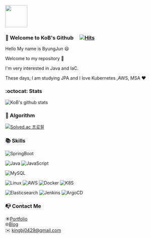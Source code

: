 <img src="https://user-images.githubusercontent.com/63000843/102002591-3cf83480-3d41-11eb-8d0d-2f262bf494c0.png" width="70">

### :metal: Welcome to KoB's Github&nbsp;&nbsp;&nbsp;&nbsp;&nbsp;[![Hits](https://hits.seeyoufarm.com/api/count/incr/badge.svg?url=https%3A%2F%2Fgithub.com%2Fkingbj0429%2Fhit-counter&count_bg=%2344F77D&title_bg=%236A5E5E&icon=node-dot-js.svg&icon_color=%2346C724&title=hits&edge_flat=false)](https://hits.seeyoufarm.com)

Hello My name is ByungJun :smiley:

Welcome to my repository :crown:

I'm very interested in Java and IaC.

These days, I am studying JPA and I love Kubernetes ,AWS, MSA :heart:


### :octocat: Stats

![KoB's github stats](https://github-readme-stats.vercel.app/api?username=kingbj940429&show_icons=true&theme=radical)


### :pencil: Algorithm 

[![Solved.ac
프로필](http://mazassumnida.wtf/api/v2/generate_badge?boj=kingbj0429)](https://solved.ac/kingbj0429)


### :books: Skills


<!-- ![spring](https://img.shields.io/badge/Spring-★★★☆-yellowgreen?logo=spring&logoColor=white) -->
![SpringBoot](https://img.shields.io/badge/SpringBoot-6DB33F.svg?&style=for-the-badge&logo=SpringBoot&logoColor=white)


![Java](https://img.shields.io/badge/Java-007396.svg?&style=for-the-badge&logo=Java&logoColor=white)
![JavaScript](https://img.shields.io/badge/JavaScript-F7DF1E.svg?&style=for-the-badge&logo=JavaScript&logoColor=white)


![MySQL](https://img.shields.io/badge/MySQL-4479A1.svg?&style=for-the-badge&logo=MySQL&logoColor=white)


![Linux](https://img.shields.io/badge/Linux-FCC624.svg?&style=for-the-badge&logo=Linux&logoColor=white)
![AWS](https://img.shields.io/badge/AWS-232F3E.svg?&style=for-the-badge&logo=AmazonAWS&logoColor=white)
![Docker](https://img.shields.io/badge/Docker-2496ED.svg?&style=for-the-badge&logo=Docker&logoColor=white)
![K8S](https://img.shields.io/badge/Kubernetes-326CE5.svg?&style=for-the-badge&logo=Kubernetes&logoColor=white)  


![Elasticsearch](https://img.shields.io/badge/Elasticsearch-005571.svg?&style=for-the-badge&logo=Elasticsearch&logoColor=white)
![Jenkins](https://img.shields.io/badge/JENKINS-D24939.svg?&style=for-the-badge&logo=Jenkins&logoColor=white)
![ArgoCD](https://img.shields.io/badge/ArgoCD-F68D2E.svg?&style=for-the-badge&logo=OctopusDeploy&logoColor=white)  

<!-- 
#### Criteria for per :star:
:star::star::star::star: : Large-scale programs and systems can be developed without reference (books/Internet) and some non-typical challenges 

&nbsp;&nbsp;&nbsp;&nbsp;&nbsp;&nbsp;&nbsp;&nbsp;&nbsp;&nbsp;&nbsp;&nbsp;&nbsp;&nbsp;&nbsp;&nbsp;&nbsp;&nbsp;&nbsp;&nbsp;         can be developed through some notes

:star::star::star:&nbsp;&nbsp;&nbsp;&nbsp; : I can develop medium-sized programs and systems and understand internal structure enough to cause major issues

:star::star:&nbsp;&nbsp;&nbsp;&nbsp;&nbsp;&nbsp;&nbsp;&nbsp;&nbsp; : Know how the system works and be able to implement basic functions

:star:&nbsp;&nbsp;&nbsp;&nbsp;&nbsp;&nbsp;&nbsp;&nbsp;&nbsp;&nbsp;&nbsp;&nbsp;&nbsp;&nbsp; : I can read the code and use the book to make some modifications or make small changes -->

### :mailbox_with_no_mail: Contact Me

:sunny:[Portfolio](https://kingbj0429.com/)  
:globe_with_meridians:[Blog](https://kingofbackend.tistory.com/)  
:envelope: <kingbj0429@gmail.com> 

<!--
**kingbj940429/kingbj940429** is a ✨ _special_ ✨ repository because its `README.md` (this file) appears on your GitHub profile.

Here are some ideas to get you started:

- 🔭 I’m currently working on ...
- 🌱 I’m currently learning ...
- 👯 I’m looking to collaborate on ...
- 🤔 I’m looking for help with ...
- 💬 Ask me about ...
- 📫 How to reach me: ...
- 😄 Pronouns: ...
- ⚡ Fun fact: ...
https://github.com/anuraghazra/github-readme-stats ==> github stats 주소
https://www.webfx.com/tools/emoji-cheat-sheet/ ==> 이모지 주소
https://steemit.com/kr/@nand/markdown ==> 깃헙 마크다운 사용법 주소
https://img.shields.io/github/languages/top/kingbj940429/BJ.GG ==> 깃헙 프로젝트내 최다 언어
https://sujinlee.me/professional-github/ ==> 깃헙 포트폴리오 정리 방법
https://shields.io/ ==> shieds.io 뱃지
https://simpleicons.org/ ==> 깃헙 심플 로고
https://hits.seeyoufarm.com/ ==> hits

11111111111
-->
